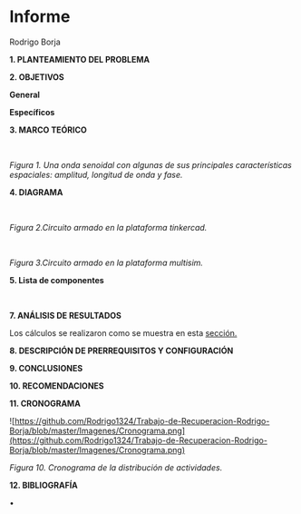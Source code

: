 # Informe 

Rodrigo Borja

**1. PLANTEAMIENTO DEL PROBLEMA**




**2. OBJETIVOS**

  **General**
  

   
  **Específicos**


 
     
**3. MARCO TEÓRICO**



![]()

*Figura 1. Una onda senoidal con algunas de sus principales características espaciales: amplitud, longitud de onda y fase.*


**4. DIAGRAMA**

![]()

*Figura 2.Circuito armado en la plataforma tinkercad.* 

![]()

*Figura 3.Circuito armado en la plataforma multisim.* 


**5. Lista de componentes**

  ![]()



**7. ANÁLISIS DE RESULTADOS**

Los cálculos se realizaron como se muestra en esta<html> <body> <a href="https://github.com/jeffersongal/INFORME-7/blob/master/Img/Calculos%20Laboratorio%207.pdf">sección.</a>  </body></html>



**8. DESCRIPCIÓN DE PRERREQUISITOS Y CONFIGURACIÓN**




**9. CONCLUSIONES**




**10. RECOMENDACIONES**



**11. CRONOGRAMA**

![https://github.com/Rodrigo1324/Trabajo-de-Recuperacion-Rodrigo-Borja/blob/master/Imagenes/Cronograma.png](https://github.com/Rodrigo1324/Trabajo-de-Recuperacion-Rodrigo-Borja/blob/master/Imagenes/Cronograma.png)

*Figura 10. Cronograma de la distribución de actividades.*

**12. BIBLIOGRAFÍA**

•	
